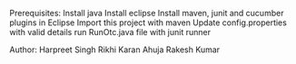 Prerequisites: 
Install java 
Install eclipse 
Install maven, junit and cucumber plugins in Eclipse 
Import this project with maven 
Update config.properties with valid details 
run RunOtc.java file with junit runner




Author: 
Harpreet Singh Rikhi
Karan Ahuja
Rakesh Kumar
